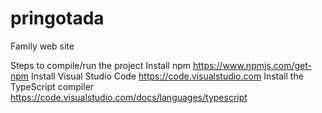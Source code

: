 # pringotada
Family web site

Steps to compile/run the project
Install npm
	https://www.npmjs.com/get-npm
Install Visual Studio Code
	https://code.visualstudio.com
Install the TypeScript compiler
	https://code.visualstudio.com/docs/languages/typescript

